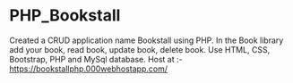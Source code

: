 # PHP_Bookstall
Created a CRUD application name Bookstall using PHP. In the Book library add your book, read book, update book, delete book.
Use HTML, CSS, Bootstrap, PHP and MySql database.
Host at :- https://bookstallphp.000webhostapp.com/
